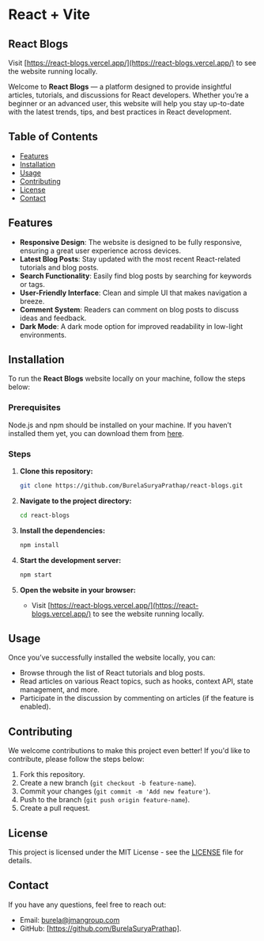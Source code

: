 # **React + Vite**

## **React Blogs**

Visit [https://react-blogs.vercel.app/](https://react-blogs.vercel.app/) to see the website running locally.

Welcome to **React Blogs** — a platform designed to provide insightful articles, tutorials, and discussions for React developers. Whether you’re a beginner or an advanced user, this website will help you stay up-to-date with the latest trends, tips, and best practices in React development.

## **Table of Contents**
- [Features](#features)
- [Installation](#installation)
- [Usage](#usage)
- [Contributing](#contributing)
- [License](#license)
- [Contact](#contact)

## **Features**
- **Responsive Design**: The website is designed to be fully responsive, ensuring a great user experience across devices.
- **Latest Blog Posts**: Stay updated with the most recent React-related tutorials and blog posts.
- **Search Functionality**: Easily find blog posts by searching for keywords or tags.
- **User-Friendly Interface**: Clean and simple UI that makes navigation a breeze.
- **Comment System**: Readers can comment on blog posts to discuss ideas and feedback.
- **Dark Mode**: A dark mode option for improved readability in low-light environments.

## **Installation**

To run the **React Blogs** website locally on your machine, follow the steps below:

### **Prerequisites**
Node.js and npm should be installed on your machine. If you haven’t installed them yet, you can download them from [here](https://nodejs.org/).

### **Steps**

1. **Clone this repository:**
   ```bash
   git clone https://github.com/BurelaSuryaPrathap/react-blogs.git
   ```

2. **Navigate to the project directory:**
   ```bash
   cd react-blogs
   ```

3. **Install the dependencies:**
   ```bash
   npm install
   ```

4. **Start the development server:**
   ```bash
   npm start
   ```

5. **Open the website in your browser:**
   - Visit [https://react-blogs.vercel.app/](https://react-blogs.vercel.app/) to see the website running locally.

## **Usage**

Once you’ve successfully installed the website locally, you can:

- Browse through the list of React tutorials and blog posts.
- Read articles on various React topics, such as hooks, context API, state management, and more.
- Participate in the discussion by commenting on articles (if the feature is enabled).

## **Contributing**

We welcome contributions to make this project even better! If you'd like to contribute, please follow the steps below:

1. Fork this repository.
2. Create a new branch (`git checkout -b feature-name`).
3. Commit your changes (`git commit -m 'Add new feature'`).
4. Push to the branch (`git push origin feature-name`).
5. Create a pull request.

## **License**

This project is licensed under the MIT License - see the [LICENSE](LICENSE) file for details.

## **Contact**

If you have any questions, feel free to reach out:

- Email: burela@jmangroup.com
- GitHub: [https://github.com/BurelaSuryaPrathap].




